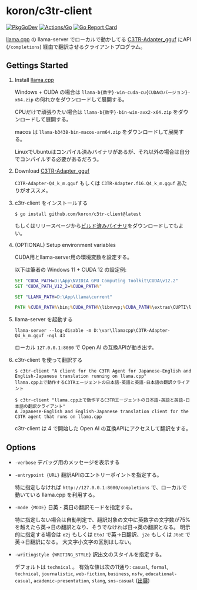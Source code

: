 # koron/c3tr-client

[![PkgGoDev](https://pkg.go.dev/badge/github.com/koron/c3tr-client)](https://pkg.go.dev/github.com/koron/c3tr-client)
[![Actions/Go](https://github.com/koron/c3tr-client/workflows/Go/badge.svg)](https://github.com/koron/c3tr-client/actions?query=workflow%3AGo)
[![Go Report Card](https://goreportcard.com/badge/github.com/koron/c3tr-client)](https://goreportcard.com/report/github.com/koron/c3tr-client)

[llama.cpp](https://github.com/ggerganov/llama.cpp) の llama-server でローカルで動かしてる [C3TR-Adapter\_gguf](https://huggingface.co/webbigdata/C3TR-Adapter_gguf) にAPI (`/completions`) 経由で翻訳させるクライアントプログラム。

## Gettings Started

1. Install [llama.cpp](https://github.com/ggerganov/llama.cpp/releases/latest)

    Windows + CUDA の場合は `llama-b{数字}-win-cuda-cu{CUDAのバージョン}-x64.zip` の何れかをダウンロードして展開する。

    CPUだけで頑張りたい場合は `llama-b{数字}-bin-win-avx2-x64.zip` をダウンロードして展開する。

    macos は `llama-b3438-bin-macos-arm64.zip` をダウンロードして展開する。

    LinuxでUbuntuはコンパイル済みバイナリがあるが、それ以外の場合は自分でコンパイルする必要があるだろう。

2. Download [C3TR-Adapter\_gguf](https://huggingface.co/webbigdata/C3TR-Adapter_gguf/tree/main)

    `C3TR-Adapter-Q4_k_m.gguf` もしくは `C3TR-Adapter.f16.Q4_k_m.gguf` あたりがオススメ。

3. c3tr-client をインストールする

    ```console
    $ go install github.com/koron/c3tr-client@latest
    ```

    もしくはリリースページから[ビルド済みバイナリ](https://github.com/koron/c3tr-client/releases/latest)をダウンロードしてもよい。

4. (OPTIONAL) Setup environment variables

    CUDA用とllama-server用の環境変数を設定する。

    以下は筆者の Windows 11 + CUDA 12 の設定例:

    ```bat
    SET "CUDA_PATH=D:\App\NVIDIA GPU Computing Toolkit\CUDA\v12.2"
    SET "CUDA_PATH_V12_2=%CUDA_PATH%"

    SET "LLAMA_PATH=D:\App\llama\current"

    PATH %CUDA_PATH%\bin;%CUDA_PATH%\libnvvp;%CUDA_PATH%\extras\CUPTI\lib64;%LLAMA_PATH%;%PATH%
    ```

4. llama-server を起動する

    ```
    llama-server --log-disable -m D:\var\llamacpp\C3TR-Adapter-Q4_k_m.gguf -ngl 43
    ```

    ローカル `127.0.0.1:8080` で Open AI の互換APIが動き出す。

5. c3tr-client を使って翻訳する

    ```console
    $ c3tr-client "A client for the C3TR Agent for Japanese-English and English-Japanese translation running on llama.cpp"
    llama.cpp上で動作するC3TRエージェントの日本語-英語と英語-日本語の翻訳クライアント

    $ c3tr-client "llama.cpp上で動作するC3TRエージェントの日本語-英語と英語-日本語の翻訳クライアント"
    A Japanese-English and English-Japanese translation client for the C3TR agent that runs on llama.cpp
    ```

    c3tr-client は 4 で開始した Open AI の互換APIにアクセスして翻訳をする。

## Options

* `-verbose` デバッグ用のメッセージを表示する
* `-entrypoint {URL}` 翻訳APIのエントリーポイントを指定する。

    特に指定しなければ `http://127.0.0.1:8080/completions` で、ローカルで動いている llama.cpp を利用する。

* `-mode {MODE}` 日英・英日の翻訳モードを指定する。

    特に指定しない場合は自動判定で、翻訳対象の文中に英数字の文字数が75%を越えたら英→日の翻訳となり、そうでなければ日→英の翻訳となる。
    明示的に指定する場合は `e2j` もしくは `EtoJ` で英→日翻訳、`j2e` もしくは `JtoE` で英→日翻訳になる。
    大文字小文字の区別はしない。

* `-writingstyle {WRITING_STYLE}` 訳出文のスタイルを指定する。

    デフォルトは `technical` 。
    有効な値は次の11通り:
    `casual`, `formal`, `technical`, `journalistic`, `web-fiction`, `business`,
    `nsfw`, `educational-casual`, `academic-presentation`, `slang`,
    `sns-casual`
    ([出展](https://huggingface.co/webbigdata/C3TR-Adapter/discussions/1#669e6ef419d0f96d8a77128b))
